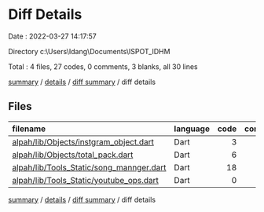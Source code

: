 # Diff Details

Date : 2022-03-27 14:17:57

Directory c:\Users\Idang\Documents\ISPOT_IDHM

Total : 4 files,  27 codes, 0 comments, 3 blanks, all 30 lines

[summary](results.md) / [details](details.md) / [diff summary](diff.md) / diff details

## Files
| filename | language | code | comment | blank | total |
| :--- | :--- | ---: | ---: | ---: | ---: |
| [alpah/lib/Objects/instgram_object.dart](/alpah/lib/Objects/instgram_object.dart) | Dart | 3 | 0 | 0 | 3 |
| [alpah/lib/Objects/total_pack.dart](/alpah/lib/Objects/total_pack.dart) | Dart | 6 | 0 | 4 | 10 |
| [alpah/lib/Tools_Static/song_mannger.dart](/alpah/lib/Tools_Static/song_mannger.dart) | Dart | 18 | 0 | -3 | 15 |
| [alpah/lib/Tools_Static/youtube_ops.dart](/alpah/lib/Tools_Static/youtube_ops.dart) | Dart | 0 | 0 | 2 | 2 |

[summary](results.md) / [details](details.md) / [diff summary](diff.md) / diff details